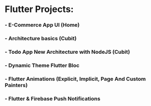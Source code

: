# Flutter Projects:                   
  
### - E-Commerce App UI (Home)
### - Architecture basics (Cubit)
### - Todo App New Architecture with NodeJS (Cubit)
### - Dynamic Theme Flutter Bloc
### - Flutter Animations (Explicit, Implicit, Page And Custom Painters)
### - Flutter & Firebase Push Notifications
  
